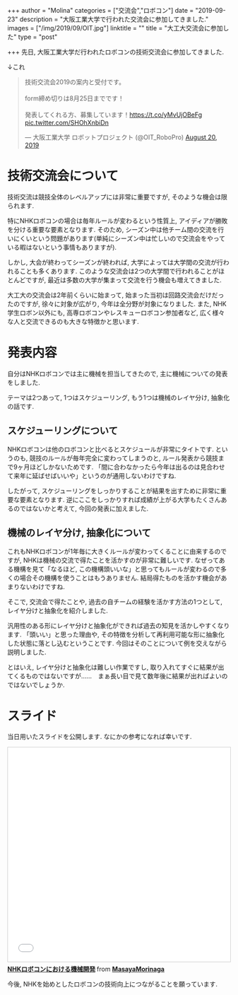 +++
author = "Molina"
categories = ["交流会","ロボコン"]
date = "2019-09-23"
description = "大阪工業大学で行われた交流会に参加してきました."
images = ["/img/2019/09/OIT.jpg"]
linktitle = ""
title = "大工大交流会に参加した"
type = "post"

+++
先日, 大阪工業大学だ行われたロボコンの技術交流会に参加してきました.

↓これ

<blockquote class="twitter-tweet"><p lang="ja" dir="ltr">技術交流会2019の案内と受付です。<br><br>form締め切りは8月25日までです！<br><br>発表してくれる方、募集しています！<a href="https://t.co/yMvUjOBeFg">https://t.co/yMvUjOBeFg</a> <a href="https://t.co/SHOhXnbiDn">pic.twitter.com/SHOhXnbiDn</a></p>&mdash; 大阪工業大学 ロボットプロジェクト (@OIT_RoboPro) <a href="https://twitter.com/OIT_RoboPro/status/1163675139172528129?ref_src=twsrc%5Etfw">August 20, 2019</a></blockquote> <script async src="https://platform.twitter.com/widgets.js" charset="utf-8"></script>

# 技術交流会について
技術交流は競技全体のレベルアップには非常に重要ですが, そのような機会は限られます.

特にNHKロボコンの場合は毎年ルールが変わるという性質上, アイディアが勝敗を分ける重要な要素となります. そのため, シーズン中は他チーム間の交流を行いにくいという問題があります(単純にシーズン中は忙しいので交流会をやっている暇はないという事情もありますが). 

しかし, 大会が終わってシーズンが終われば, 大学によっては大学間の交流が行われることも多くあります. このような交流会は2つの大学間で行われることがほとんどですが, 最近は多数の大学が集まって交流を行う機会も増えてきました. 

大工大の交流会は2年前くらいに始まって, 始まった当初は回路交流会だけだったのですが, 徐々に対象が広がり, 今年は全分野が対象になりました. また, NHK学生ロボン以外にも, 高専ロボコンやレスキューロボコン参加者など, 広く様々な人と交流できるのも大きな特徴かと思います.

# 発表内容
自分はNHKロボコンでは主に機械を担当してきたので, 主に機械についての発表をしました. 

テーマは2つあって, 1つはスケジューリング, もう1つは機械のレイヤ分け, 抽象化の話です.

## スケジューリングについて
NHKロボコンは他のロボコンと比べるとスケジュールが非常にタイトです. というのも, 競技のルールが毎年完全に変わってしまうのと, ルール発表から競技まで9ヶ月ほどしかないためです. 「間に合わなかったら今年は出るのは見合わせて来年に延ばせばいいや」というのが通用しないわけですね. 

したがって, スケジューリングをしっかりすることが結果を出すために非常に重要な要素となります. 逆にここをしっかりすれば成績が上がる大学もたくさんあるのではないかと考えて, 今回の発表に加えました.

## 機械のレイヤ分け, 抽象化について
これもNHKロボコンが1年毎に大きくルールが変わってくることに由来するのですが, NHKは機械の交流で得たことを活かすのが非常に難しいです. なぜってある機構を見て「なるほど, この機構頭いいな」と思ってもルールが変わるので多くの場合その機構を使うことはもうありません. 結局得たものを活かす機会があまりないわけですね.

そこで, 交流会で得たことや, 過去の自チームの経験を活かす方法の1つとして, レイヤ分けと抽象化を紹介しました.

汎用性のある形にレイヤ分けと抽象化ができれば過去の知見を活かしやすくなります. 「頭いい」と思った理由や, その特徴を分析して再利用可能な形に抽象化した状態に落とし込むということです.
今回はそのことについて例を交えながら説明しました. 

とはいえ, レイヤ分けと抽象化は難しい作業ですし, 取り入れてすぐに結果が出てくるものではないですが……　まぁ長い目で見て数年後に結果が出ればよいのではないでしょうか.

# スライド
当日用いたスライドを公開します.
なにかの参考になれば幸いです.

<iframe src="//www.slideshare.net/slideshow/embed_code/key/2PYywjZGyfgsnf" width="595" height="485" frameborder="0" marginwidth="0" marginheight="0" scrolling="no" style="border:1px solid #CCC; border-width:1px; margin-bottom:5px; max-width: 100%;" allowfullscreen> </iframe> <div style="margin-bottom:5px"> <strong> <a href="//www.slideshare.net/MasayaMorinaga/nhk-174850650" title="NHKロボコンにおける機械開発" target="_blank">NHKロボコンにおける機械開発</a> </strong> from <strong><a href="https://www.slideshare.net/MasayaMorinaga" target="_blank">MasayaMorinaga</a></strong> </div>


今後, NHKを始めとしたロボコンの技術向上につながることを願っています.
